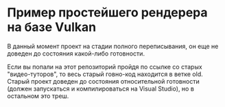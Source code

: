 # Пример простейшего рендерера на базе Vulkan
В данный момент проект на стадии полного переписывания, он еще не доведен до состояния какой-либо готовности. 

Если вы попали на этот репозиторий пройдя по ссылке со старых "видео-туторов", то весь старый говно-код находится в ветке
old. Старый проект доведен до состояния относительной готовности (должен запускаться и компилироваться на Visual Studio), 
но в остальном это треш.